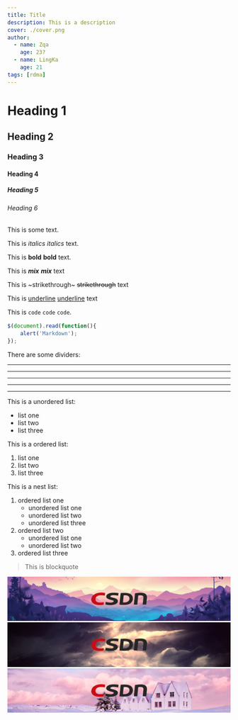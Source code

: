 ```yaml
---
title: Title
description: This is a description
cover: ./cover.png
author: 
  - name: Zqa
    age: 23?
  - name: LingKa
    age: 21
tags: [rdma]
---
```


# Heading 1 
## Heading 2
### Heading 3
#### Heading 4
##### Heading 5
###### Heading 6
This is some text.  

This is *italics* _italics_ text.  

This is **bold** __bold__ text.

This is ***mix*** ___mix___ text

This is ~strikethrough~ ~~strikethrough~~ text

This is <u>underline</u> <u>underline</u> text

This is `code` `code` `code`.

```javascript
$(document).read(function(){
    alert('Markdown');
});
```


There are some dividers:  
***
* * *
******
- - -
------


This is a unordered list:  
- list one
- list two
- list three

This is a ordered list:
1. list one
2. list two
3. list three

This is a nest list:
1. ordered list one
    - unordered list one
    - unordered list two
    - unordered list three
2. ordered list two
    - unordered list one
    - unordered list two
3. ordered list three

> This is blockquote  

![image](./image1.png)
![image](./image2.png)
![image](./image3.png)